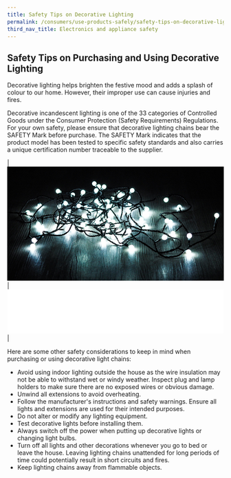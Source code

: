 ```yaml
---
title: Safety Tips on Decorative Lighting
permalink: /consumers/use-products-safely/safety-tips-on-decorative-lighting
third_nav_title: Electronics and appliance safety
---
```

## Safety Tips on Purchasing and Using Decorative Lighting
Decorative lighting helps brighten the festive mood and adds a splash of colour to our home. However, their improper use can cause injuries and fires.

Decorative incandescent lighting is one of the 33 categories of Controlled Goods under the Consumer Protection (Safety Requirements) Regulations. For your own safety, please ensure that decorative lighting chains bear the SAFETY Mark before purchase. The SAFETY Mark indicates that the product model has been tested to specific safety standards and also carries a unique certification number traceable to the supplier.

|![deco lighting](/images/product-safety-tips/decorative-lighting.jpg)|![](/images/consumers/blankx2.png)|

Here are some other safety considerations to keep in mind when purchasing or using decorative light chains:
* Avoid using indoor lighting outside the house as the wire insulation may not be able to withstand wet or windy weather. Inspect plug and lamp holders to make sure there are no exposed wires or obvious damage.
* Unwind all extensions to avoid overheating.
* Follow the manufacturer's instructions and safety warnings. Ensure all lights and extensions are used for their intended purposes.
* Do not alter or modify any lighting equipment.
* Test decorative lights before installing them.
* Always switch off the power when putting up decorative lights or changing light bulbs.
* Turn off all lights and other decorations whenever you go to bed or leave the house. Leaving lighting chains unattended for long periods of time could potentially result in short circuits and fires.
* Keep lighting chains away from flammable objects.
